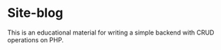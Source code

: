 # Site-blog
This is an educational material for writing a simple backend with CRUD operations on PHP.